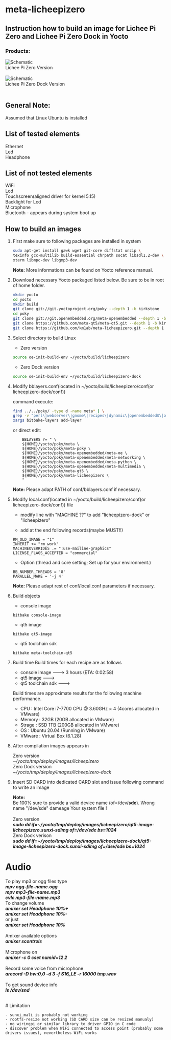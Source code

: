 # meta-licheepizero

## Instruction how to build an image for Lichee Pi Zero and Lichee Pi Zero Dock in Yocto

### Products:

![Schematic](Lichee_Pi_Zero.png) <br>
Lichee Pi Zero Version <br>
<br>
![Schematic](Lichee_Pi_Zero_Dock.jpg) <br>
Lichee Pi Zero Dock Version <br>
<br>

## General Note:
Assumed that Linux Ubuntu is installed

## List of tested elements

Ethernet <br>
Led  <br>
Headphone <br>

## List of not tested elements

WiFi <br>
Lcd <br>
Touchscreen(aligned driver for kernel 5.15) <br>
Backlight for Lcd <br>
Microphone <br>
Bluetooth - appears during system boot up <br>

## How to build an images

1. First make sure to following packages are installed in system

    ```sh
    sudo apt-get install gawk wget git-core diffstat unzip \
    texinfo gcc-multilib build-essential chrpath socat libsdl1.2-dev \
    xterm libmpc-dev libgmp3-dev
    ```
    **Note:**
    More informations can be found on Yocto reference manual.

2. Download necessary Yocto packaged listed below. Be sure to be in root of home folder.
    ```sh
    mkdir yocto
    cd yocto 
    mkdir build 
    git clone git://git.yoctoproject.org/poky --depth 1 -b kirkstone 
    cd poky 
    git clone git://git.openembedded.org/meta-openembedded --depth 1 -b kirkstone 
    git clone https://github.com/meta-qt5/meta-qt5.git --depth 1 -b kirkstone 
    git clone https://github.com/km1ab/meta-licheepizero.git --depth 1 -b kirkstone-base 
    ```

3. Select directory to build Linux

    - Zero version 
    ```sh
	source oe-init-build-env ~/yocto/build/licheepizero 
    ```
    - Zero Dock version 
    ```sh
	source oe-init-build-env ~/yocto/build/licheepizero-dock 
    ```

1. Modify bblayers.conf(located in ~/yocto/build/licheepizero/conf(or licheepizero-dock/conf))

    command execute:
    ``` sh
    find ../../poky/ -type d -name meta* | \
    grep -v "perl\|webserver\|gnome\|recipes\|dynamic\|openembedded$\|openembedded\/meta$\|initramfs\|filesystems\|xfce\|selftest\|skeleton" | \
    xargs bitbake-layers add-layer
    ```

    or direct edit:
    ```
        BBLAYERS ?= " \
        ${HOME}/yocto/poky/meta \
        ${HOME}/yocto/poky/meta-poky \
        ${HOME}/yocto/poky/meta-openembedded/meta-oe \
        ${HOME}/yocto/poky/meta-openembedded/meta-networking \
        ${HOME}/yocto/poky/meta-openembedded/meta-python \
        ${HOME}/yocto/poky/meta-openembedded/meta-multimedia \
        ${HOME}/yocto/poky/meta-qt5 \
        ${HOME}/yocto/poky/meta-licheepizero \
        "
    ```
    **Note:** Please adapt PATH of conf/bblayers.conf if necessary. <br>

1. Modify local.conf(located in ~/yocto/build/licheepizero/conf(or licheepizero-dock/conf)) file

    - modify line with "MACHINE ??" to add "licheepizero-dock" or "licheepizero"
      
    - add at the end following records(maybe MUST!!)
    ```
    RM_OLD_IMAGE = "1" 
    INHERIT += "rm_work" 
    MACHINEOVERRIDES .= ":use-mailine-graphics" 
    LICENSE_FLAGS_ACCEPTED = "commercial" 
    ```

    - Option (thread and core setting; Set up for your environment.)
    ```
    BB_NUMBER_THREADS = '8' 
    PARALLEL_MAKE = '-j 4' 
    ```

    **Note:** Please adapt rest of conf/local.conf parameters if necessary. <br>

2. Build objects
   - console image
   ```
   bitbake console-image
   ```

   - qt5 image
   ```
   bitbake qt5-image
   ```

   - qt5 toolchain sdk
   ```
   bitbake meta-toolchain-qt5
   ```

3. Build time
    Build times for each recipe are as follows
    - console image ---> 3 hours (ETA:  0:02:58)
    - qt5 image ---> 
    - qt5 toolchain sdk ---> 

    Build times are approximate results for the following machine performance.
    - CPU : Intel Core i7-7700 CPU @ 3.60GHz × 4 (4cores allocated in VMware)
    - Memory : 32GB (20GB allocated in VMware)
    - Strage : SSD 1TB (200GB allocated in VMware)
    - OS : Ubuntu 20.04 (Running in VMware)
    - VMware : Virtual Box (6.1.28)

1. After compilation images appears in

    Zero version <br>
	*~/yocto/tmp/deploy/images/licheepizero* <br>
    Zero Dock version <br>
	*~/yocto/tmp/deploy/images/licheepizero-dock* <br>

2. Insert SD CARD into dedicated CARD slot and issue following command to write an image

    **Note:** <br>
    Be 100% sure to provide a valid device name (of=/dev/**sde**). Wrong name "/dev/sde" dameage Your system file ! <br> <br>
        Zero version <br>
    	***sudo dd if=~/yocto/tmp/deploy/images/licheepizero/qt5-image-licheepizero.sunxi-sdimg of=/dev/sde bs=1024*** <br>
    	Zero Dock verison <br>
    	***sudo dd if=~/yocto/tmp/deploy/images/licheepizero-dock/qt5-image-licheepizero-dock.sunxi-sdimg of=/dev/sde bs=1024*** <br>

# Audio<br>
To play mp3 or ogg files type <br>
	***mpv ogg-file-name.ogg*** <br>
	***mpv mp3-file-name.mp3*** <br>
	***cvlc mp3-file-name.mp3*** <br>
To change volume <br>
	***amixer set Headphone 10%+*** <br>
	***amixer set Headphone 10%-*** <br>
or just <br>
	***amixer set Headphone 10%*** <br>
<br>
Amixer available options <br>
	***amixer scontrols*** <br>
<br>
Microphone on <br>
	***amixer -c 0 cset numid=12 2*** <br>
<br>
Record some voice from microphone <br>
	***arecord -D hw:0,0 -d 3 -f S16_LE -r 16000 tmp.wav*** <br>
<br>
To get sound device info <br>
	***ls /dev/snd*** <br>

<br>
# Limitation

	- sunxi_mali is probably not working
	- rootfs-resize not working (SD CARD size can be resized manualy)
	- no wiringpi or similar library to driver GPIO in C code
	- discover problem when WiFi connected to access point (probably some drivers issues), nevertheless WiFi works
